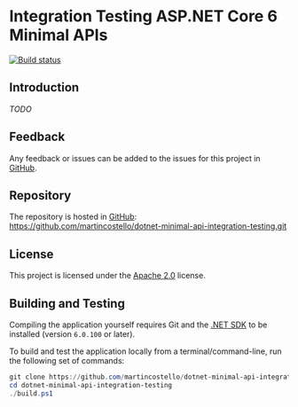 # Integration Testing ASP.NET Core 6 Minimal APIs

[![Build status](https://github.com/martincostello/dotnet-minimal-api-integration-testing/workflows/build/badge.svg?branch=main&event=push)](https://github.com/martincostello/dotnet-minimal-api-integration-testing/actions?query=workflow%3Abuild+branch%3Amain+event%3Apush)

## Introduction

_TODO_

## Feedback

Any feedback or issues can be added to the issues for this project in [GitHub](https://github.com/martincostello/dotnet-minimal-api-integration-testing/issues "Issues for this project on GitHub.com").

## Repository

The repository is hosted in [GitHub](https://github.com/martincostello/dotnet-minimal-api-integration-testing "This project on GitHub.com"): https://github.com/martincostello/dotnet-minimal-api-integration-testing.git

## License

This project is licensed under the [Apache 2.0](http://www.apache.org/licenses/LICENSE-2.0.txt "The Apache 2.0 license") license.

## Building and Testing

Compiling the application yourself requires Git and the [.NET SDK](https://www.microsoft.com/net/download/core "Download the .NET SDK") to be installed (version `6.0.100` or later).

To build and test the application locally from a terminal/command-line, run the following set of commands:

```powershell
git clone https://github.com/martincostello/dotnet-minimal-api-integration-testing.git
cd dotnet-minimal-api-integration-testing
./build.ps1
```
